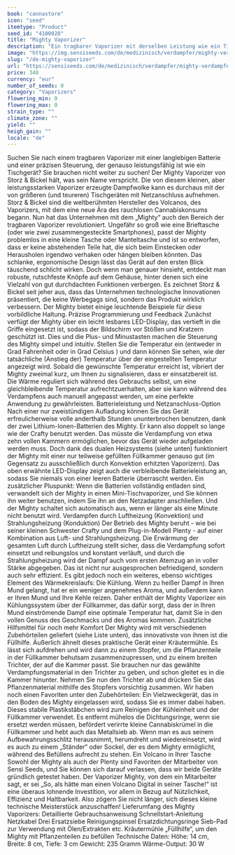```yaml
---
book: "cannastore"
icon: "seed"
itemtype: "Product"
seed_id: "4100028"
title: "Mighty Vaporizer"
description: "Ein tragbarer Vaporizer mit derselben Leistung wie ein Tischgerät? Der Mighty Vaporizer wird seinem Namen gerecht. Jetzt kaufen!"
image: "https://img.sensiseeds.com/de/medizinisch/verdampfer/mighty-verdampfer-image.png"
slug: "/de-mighty-vaporizer"
url: "https://sensiseeds.com/de/medizinisch/verdampfer/mighty-verdampfer?a_aid=cannastore"
price: 348
currency: "eur"
number_of_seeds: 0
category: "Vaporizers"
flowering_min: 0
flowering_max: 0
strain_type: ""
climate_zone: ""
yield: ""
heigh_gain: ""
locale: "de"
---
```

Suchen Sie nach einem tragbaren Vaporizer mit einer langlebigen Batterie und einer präzisen Steuerung, der genauso leistungsfähig ist wie ein Tischgerät? Sie brauchen nicht weiter zu suchen! Der Mighty Vaporizer von Storz & Bickel hält, was sein Name verspricht. Die von diesem kleinen, aber leistungsstarken Vaporizer erzeugte Dampfwolke kann es durchaus mit der von größeren (und teureren) Tischgeräten mit Netzanschluss aufnehmen. Storz & Bickel sind die weltberühmten Hersteller des Volcanos, des Vaporizers, mit dem eine neue Ära des rauchlosen Cannabiskonsums begann. Nun hat das Unternehmen mit dem „Mighty“ auch den Bereich der tragbaren Vaporizer revolutioniert. Ungefähr so groß wie eine Brieftasche (oder wie zwei zusammengesteckte Smartphones), passt der Mighty problemlos in eine kleine Tasche oder Manteltasche und ist so entworfen, dass er keine abstehenden Teile hat, die sich beim Einstecken oder Herausholen irgendwo verhaken oder hängen bleiben könnten. Das schlanke, ergonomische Design lässt das Gerät auf den ersten Blick täuschend schlicht wirken. Doch wenn man genauer hinsieht, entdeckt man robuste, rutschfeste Knöpfe auf dem Gehäuse, hinter denen sich eine Vielzahl von gut durchdachten Funktionen verbergen. Es zeichnet Storz & Bickel seit jeher aus, dass das Unternehmen technologische Innovationen präsentiert, die keine Werbegags sind, sondern das Produkt wirklich verbessern. Der Mighty bietet einige leuchtende Beispiele für diese vorbildliche Haltung. Präzise Programmierung und Feedback Zunächst verfügt der Mighty über ein leicht lesbares LED-Display, das vertieft in die Griffe eingesetzt ist, sodass der Bildschirm vor Stößen und Kratzern geschützt ist. Dies und die Plus- und Minustasten machen die Steuerung des Mighty simpel und intuitiv. Stellen Sie die Temperatur ein (entweder in Grad Fahrenheit oder in Grad Celsius ) und dann können Sie sehen, wie der tatsächliche (Anstieg der) Temperatur über der eingestellten Temperatur angezeigt wird. Sobald die gewünschte Temperatur erreicht ist, vibriert der Mighty zweimal kurz, um Ihnen zu signalisieren, dass er einsatzbereit ist. Die Wärme reguliert sich während des Gebrauchs selbst, um eine gleichbleibende Temperatur aufrechtzuerhalten, aber sie kann während des Verdampfens auch manuell angepasst werden, um eine perfekte Anwendung zu gewährleisten. Batterieleistung und Netzanschluss-Option Nach einer nur zweistündigen Aufladung können Sie das Gerät erfreulicherweise volle anderthalb Stunden ununterbrochen benutzen, dank der zwei Lithium-Ionen-Batterien des Mighty. Er kann also doppelt so lange wie der Crafty benutzt werden. Das müsste die Verdampfung von etwa zehn vollen Kammern ermöglichen, bevor das Gerät wieder aufgeladen werden muss. Doch dank des dualen Heizsystems (siehe unten) funktioniert der Mighty mit einer nur teilweise gefüllten Füllkammer genauso gut (im Gegensatz zu ausschließlich durch Konvektion erhitzten Vaporizern). Das oben erwähnte LED-Display zeigt auch die verbleibende Batterieleistung an, sodass Sie niemals von einer leeren Batterie überrascht werden. Ein zusätzlicher Pluspunkt: Wenn die Batterien vollständig entladen sind, verwandelt sich der Mighty in einen Mini-Tischvaporizer, und Sie können ihn weiter benutzen, indem Sie ihn an den Netzadapter anschließen. Und der Mighty schaltet sich automatisch aus, wenn er länger als eine Minute nicht benutzt wird. Verdampfen durch Luftheizung (Konvektion) und Strahlungsheizung (Konduktion) Der Betrieb des Mighty beruht - wie bei seiner kleinen Schwester Crafty und dem Plug-in-Modell Plenty - auf einer Kombination aus Luft- und Strahlungsheizung. Die Erwärmung der gesamten Luft durch Luftheizung stellt sicher, dass die Verdampfung sofort einsetzt und reibungslos und konstant verläuft, und durch die Strahlungsheizung wird der Dampf auch vom ersten Atemzug an in voller Stärke abgegeben. Das ist nicht nur ausgesprochen befriedigend, sondern auch sehr effizient. Es gibt jedoch noch ein weiteres, ebenso wichtiges Element des Wärmekreislaufs: Die Kühlung. Wenn zu heißer Dampf in Ihren Mund gelangt, hat er ein weniger angenehmes Aroma, und außerdem kann er Ihren Mund und Ihre Kehle reizen. Daher enthält der Mighty Vaporizer ein Kühlungssystem über der Füllkammer, das dafür sorgt, dass der in Ihren Mund einströmende Dampf eine optimale Temperatur hat, damit Sie in den vollen Genuss des Geschmacks und des Aromas kommen. Zusätzliche Hilfsmittel für noch mehr Komfort Der Mighty wird mit verschiedenen Zubehörteilen geliefert (siehe Liste unten), das innovativste von ihnen ist die Füllhilfe. Äußerlich ähnelt dieses praktische Gerät einer Kräutermühle. Es lässt sich aufdrehen und wird dann zu einem Stopfer, um die Pflanzenteile in der Füllkammer behutsam zusammenzupressen, und zu einem breiten Trichter, der auf die Kammer passt. Sie brauchen nur das gewählte Verdampfungsmaterial in den Trichter zu geben, und schon gleitet es in die Kammer hinunter. Nehmen Sie nun den Trichter ab und drücken Sie das Pflanzenmaterial mithilfe des Stopfers vorsichtig zusammen. Wir haben noch einen Favoriten unter den Zubehörteilen: Ein Vielzweckgerät, das in den Boden des Mighty eingelassen wird, sodass Sie es immer dabei haben. Dieses stabile Plastikstäbchen wird zum Reinigen der Kühleinheit und der Füllkammer verwendet. Es entfernt mühelos die Dichtungsringe, wenn sie ersetzt werden müssen, befördert verirrte kleine Cannabiskrümel in die Füllkammer und hebt auch das Metallsieb ab. Wenn man es aus seinem Aufbewahrungsschlitz herausnimmt, herumdreht und wiedereinsetzt, wird es auch zu einem „Ständer“ oder Sockel, der es dem Mighty ermöglicht, während des Befüllens aufrecht zu stehen. Ein Volcano in Ihrer Tasche Sowohl der Mighty als auch der Plenty sind Favoriten der Mitarbeiter von Sensi Seeds, und Sie können sich darauf verlassen, dass wir beide Geräte gründlich getestet haben. Der Vaporizer Mighty, von dem ein Mitarbeiter sagt, er sei „So, als hätte man einen Volcano Digital in seiner Tasche!“ ist eine überaus lohnende Investition, vor allem in Bezug auf Nützlichkeit, Effizienz und Haltbarkeit. Also zögern Sie nicht länger, sich dieses kleine technische Meisterstück anzuschaffen! Lieferumfang des Mighty Vaporizers: Detaillierte Gebrauchsanweisung Schnellstart-Anleitung
Netzkabel
Drei Ersatzsiebe
Reinigungspinsel
Ersatzdichtungsringe Sieb-Pad zur Verwendung mit Ölen/Extrakten etc.
Kräutermühle
„Füllhilfe“, um den Mighty mit Pflanzenteilen zu befüllen Technische Daten: Höhe: 14 cm, Breite: 8 cm, Tiefe: 3 cm
Gewicht: 235 Gramm
Wärme-Output: 30 W
